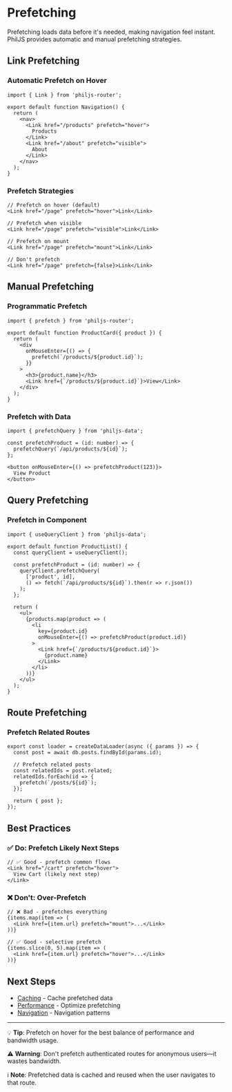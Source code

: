 # Prefetching

Prefetching loads data before it's needed, making navigation feel instant. PhilJS provides automatic and manual prefetching strategies.


## Link Prefetching

### Automatic Prefetch on Hover

```tsx
import { Link } from 'philjs-router';

export default function Navigation() {
  return (
    <nav>
      <Link href="/products" prefetch="hover">
        Products
      </Link>
      <Link href="/about" prefetch="visible">
        About
      </Link>
    </nav>
  );
}
```

### Prefetch Strategies

```tsx
// Prefetch on hover (default)
<Link href="/page" prefetch="hover">Link</Link>

// Prefetch when visible
<Link href="/page" prefetch="visible">Link</Link>

// Prefetch on mount
<Link href="/page" prefetch="mount">Link</Link>

// Don't prefetch
<Link href="/page" prefetch={false}>Link</Link>
```

## Manual Prefetching

### Programmatic Prefetch

```tsx
import { prefetch } from 'philjs-router';

export default function ProductCard({ product }) {
  return (
    <div
      onMouseEnter={() => {
        prefetch(`/products/${product.id}`);
      }}
    >
      <h3>{product.name}</h3>
      <Link href={`/products/${product.id}`}>View</Link>
    </div>
  );
}
```

### Prefetch with Data

```tsx
import { prefetchQuery } from 'philjs-data';

const prefetchProduct = (id: number) => {
  prefetchQuery(`/api/products/${id}`);
};

<button onMouseEnter={() => prefetchProduct(123)}>
  View Product
</button>
```

## Query Prefetching

### Prefetch in Component

```tsx
import { useQueryClient } from 'philjs-data';

export default function ProductList() {
  const queryClient = useQueryClient();

  const prefetchProduct = (id: number) => {
    queryClient.prefetchQuery(
      ['product', id],
      () => fetch(`/api/products/${id}`).then(r => r.json())
    );
  };

  return (
    <ul>
      {products.map(product => (
        <li
          key={product.id}
          onMouseEnter={() => prefetchProduct(product.id)}
        >
          <Link href={`/products/${product.id}`}>
            {product.name}
          </Link>
        </li>
      ))}
    </ul>
  );
}
```

## Route Prefetching

### Prefetch Related Routes

```tsx
export const loader = createDataLoader(async ({ params }) => {
  const post = await db.posts.findById(params.id);

  // Prefetch related posts
  const relatedIds = post.related;
  relatedIds.forEach(id => {
    prefetch(`/posts/${id}`);
  });

  return { post };
});
```

## Best Practices

### ✅ Do: Prefetch Likely Next Steps

```tsx
// ✅ Good - prefetch common flows
<Link href="/cart" prefetch="hover">
  View Cart (likely next step)
</Link>
```

### ❌ Don't: Over-Prefetch

```tsx
// ❌ Bad - prefetches everything
{items.map(item => (
  <Link href={item.url} prefetch="mount">...</Link>
))}

// ✅ Good - selective prefetch
{items.slice(0, 5).map(item => (
  <Link href={item.url} prefetch="hover">...</Link>
))}
```

## Next Steps

- [Caching](/docs/data-fetching/caching.md) - Cache prefetched data
- [Performance](/docs/performance/overview.md) - Optimize prefetching
- [Navigation](/docs/routing/navigation.md) - Navigation patterns

---

💡 **Tip**: Prefetch on hover for the best balance of performance and bandwidth usage.

⚠️ **Warning**: Don't prefetch authenticated routes for anonymous users—it wastes bandwidth.

ℹ️ **Note**: Prefetched data is cached and reused when the user navigates to that route.
